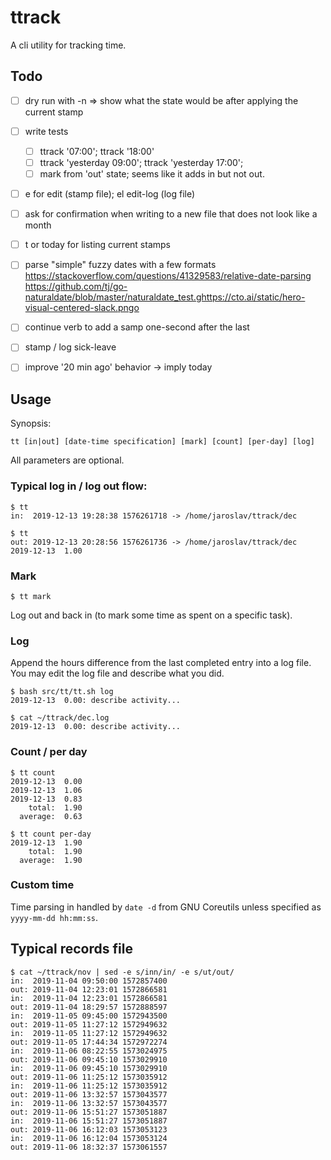# ttrack

A cli utility for tracking time.

## Todo


- [ ] dry run with -n => show what the state would be after applying the current stamp
- [ ] write tests
    - [ ] ttrack '07:00'; ttrack '18:00'  
    - [ ] ttrack 'yesterday 09:00'; ttrack 'yesterday 17:00'; 
    - [ ] mark from 'out' state; seems like it adds in but not out.
- [ ] e for edit (stamp file); el edit-log (log file)
- [ ] ask for confirmation when writing to a new file that does not look like a month
- [ ] t or today for listing current stamps
- [ ] parse "simple" fuzzy dates with a few formats  
      https://stackoverflow.com/questions/41329583/relative-date-parsing
      https://github.com/tj/go-naturaldate/blob/master/naturaldate_test.ghttps://cto.ai/static/hero-visual-centered-slack.pngo
- [ ] continue verb to add a samp one-second after the last
- [ ] stamp / log sick-leave
- [ ] improve '20 min ago' behavior -> imply today


## Usage


Synopsis:

`tt [in|out] [date-time specification] [mark] [count] [per-day] [log]`

All parameters are optional.


### Typical log in / log out flow:

    $ tt
    in:  2019-12-13 19:28:38 1576261718 -> /home/jaroslav/ttrack/dec
    
    $ tt 
    out: 2019-12-13 20:28:56 1576261736 -> /home/jaroslav/ttrack/dec
    2019-12-13  1.00
    
### Mark

    $ tt mark

Log out and back in (to mark some time as spent on a specific task).


### Log

Append the hours difference from the last completed entry into a log file.
You may edit the log file and describe what you did.

    $ bash src/tt/tt.sh log 
    2019-12-13  0.00: describe activity...
    
    $ cat ~/ttrack/dec.log
    2019-12-13  0.00: describe activity...


### Count / per day

    $ tt count 
    2019-12-13  0.00
    2019-12-13  1.06
    2019-12-13  0.83
        total:  1.90
      average:  0.63

    $ tt count per-day 
    2019-12-13  1.90
        total:  1.90
      average:  1.90

### Custom time

Time parsing in handled by `date -d` from GNU Coreutils unless specified as `yyyy-mm-dd hh:mm:ss`.
    
## Typical records file


    $ cat ~/ttrack/nov | sed -e s/inn/in/ -e s/ut/out/
    in:  2019-11-04 09:50:00 1572857400
    out: 2019-11-04 12:23:01 1572866581
    in:  2019-11-04 12:23:01 1572866581
    out: 2019-11-04 18:29:57 1572888597
    in:  2019-11-05 09:45:00 1572943500
    out: 2019-11-05 11:27:12 1572949632
    in:  2019-11-05 11:27:12 1572949632
    out: 2019-11-05 17:44:34 1572972274
    in:  2019-11-06 08:22:55 1573024975
    out: 2019-11-06 09:45:10 1573029910
    in:  2019-11-06 09:45:10 1573029910
    out: 2019-11-06 11:25:12 1573035912
    in:  2019-11-06 11:25:12 1573035912
    out: 2019-11-06 13:32:57 1573043577
    in:  2019-11-06 13:32:57 1573043577
    out: 2019-11-06 15:51:27 1573051887
    in:  2019-11-06 15:51:27 1573051887
    out: 2019-11-06 16:12:03 1573053123
    in:  2019-11-06 16:12:04 1573053124
    out: 2019-11-06 18:32:37 1573061557
